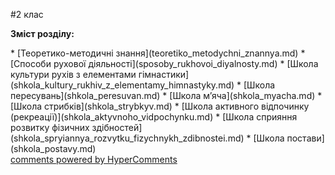 <div id="hypercomments_widget" class="js-hypercomments-widget invisible"></div>

#2 клас

<p><b>Зміст розділу:</b></p>
  * [Теоретико-методичні знання](teoretiko_metodychni_znannya.md)
  * [Способи рухової діяльності](sposoby_rukhovoi_diyalnosty.md)
    * [Школа культури рухів з елементами гімнастики](shkola_kultury_rukhiv_z_elementamy_himnastyky.md)
    * [Школа пересувань](shkola_peresuvan.md)
    * [Школа м’яча](shkola_myacha.md)
    * [Школа стрибків](shkola_strybkyv.md)
    * [Школа активного відпочинку (рекреації)](shkola_aktyvnoho_vidpochynku.md)
    * [Школа сприяння розвитку фізичних здібностей](shkola_spryiannya_rozvytku_fizychnykh_zdibnostei.md)
    * [Школа постави](shkola_postavy.md)

<div class="js-hypercomments-container">
    <a href="http://hypercomments.com" class="hc-link" title="comments widget">comments powered by HyperComments</a>
</div>